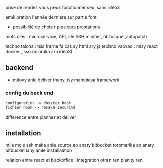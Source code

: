 prise de rendez vous
peux fonctionner seul sans ideo3

amélioration l'année derniere sur partie font

* possibilité de choisir plusieurs prestations

<span class="text-danger">mots clés</span>  : microservice, API, clé SSH,minifier, obfusquer,autopatch

techno taloha : tsis frame fa css sy html ary js
techno vaovao  :  misy react docker , sso (miaraka am ideo3)

## backend 
* mitovy anle deliver ihany, tsy mampiasa framework 

### config du back end 
	configuration -> dossier hook 
	fichier hook -> resaka securité

difference entre planner et deliver 

## installation 
mila mclé ssh maka anle source ao anaty bitbucket 
toromarika ao anaty bitbucket iany amle installaation 

relation entre react et backoffice : integration otran ren planity ren, 
